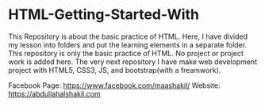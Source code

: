 # HTML-Getting-Started-With
This Repository is about the basic practice of HTML. Here, I have divided my lesson into folders and put the learning elements in a separate folder. This repository is only the basic practice of HTML. No project or project work is added here. The very next repository I have make web development project with HTML5, CSS3, JS, and bootstrap(with a freamwork).

Facebook Page: https://www.facebook.com/maashakil/
Website: https://abdullahalshakil.com
